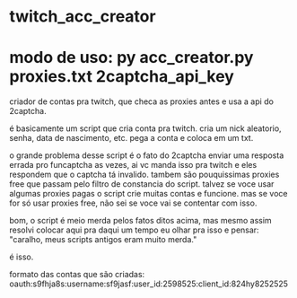 # twitch_acc_creator
# modo de uso: py acc_creator.py proxies.txt 2captcha_api_key
criador de contas pra twitch, que checa as proxies antes e usa a api do 2captcha.

é basicamente um script que cria conta pra twitch. cria um nick aleatorio, senha, data de nascimento, etc.
pega a conta e coloca em um txt.

o grande problema desse script é o fato do 2captcha enviar uma resposta errada pro funcaptcha as vezes, ai vc manda isso pra twitch e eles respondem que o captcha tá invalido.
tambem são pouquissimas proxies free que passam pelo filtro de constancia do script.
talvez se voce usar algumas proxies pagas o script crie muitas contas e funcione.
mas se voce for só usar proxies free, não sei se voce vai se contentar com isso.

bom, o script é meio merda pelos fatos ditos acima, mas mesmo assim resolvi colocar aqui pra daqui um tempo eu olhar pra isso e pensar: "caralho, meus scripts antigos eram muito merda."

é isso.

formato das contas que são criadas: oauth:s9fhja8s:username:sf9jasf:user_id:2598525:client_id:824hy8252525
